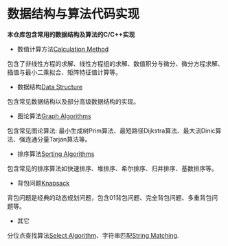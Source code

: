 # 数据结构与算法代码实现

**本仓库包含常用的数据结构及算法的C/C++实现**

- 数值计算方法[Calculation Method](./Calculation%20Method/README.md)

包含了非线性方程的求解、线性方程组的求解、数值积分与微分、微分方程求解、插值与最小二乘拟合、矩阵特征值计算等。

- 数据结构[Data Structure](./Data%20Structure/README.md)

包含常见数据结构以及部分高级数据结构的实现。

- 图论算法[Graph Algorithms](./Graph%20Algorithms/README.md)

包含常见图论算法: 最小生成树Prim算法、最短路径Dijkstra算法、最大流Dinic算法、强连通分量Tarjan算法等。

- 排序算法[Sorting Algorithms](./Sorting%20Algorithms/README.md)

包含常见的排序算法如快速排序、堆排序、希尔排序、归并排序、基数排序等。

- 背包问题[Knapsack](./Knapsack/README.md)

背包问题是经典的动态规划问题，包含01背包问题、完全背包问题、多重背包问题等。

- 其它

分位点查找算法[Select Algorithm](./Select%20Algorithm/README.md)、字符串匹配[String Matching](./String%20Matching/README.md).